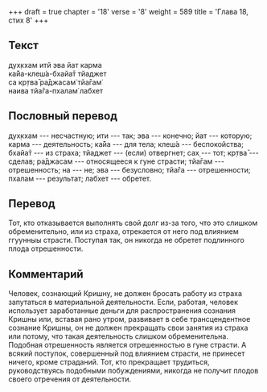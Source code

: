 +++
draft = true
chapter = '18'
verse = '8'
weight = 589
title = 'Глава 18, стих 8'
+++
## Текст

дух̣кхам итй эва йат карма  
ка̄йа-клеш́а-бхайа̄т тйаджет  
са кр̣тва̄ ра̄джасам̇ тйа̄гам̇  
наива тйа̄га-пхалам̇ лабхет

## Пословный перевод

дух̣кхам --- несчастную; ити --- так; эва --- конечно; йат --- которую;
карма --- деятельность; ка̄йа --- для тела; клеш́а --- беспокойства;
бхайа̄т --- из страха; тйаджет --- (если) отвергнет; сах̣ --- тот; кр̣тва̄
--- сделав; ра̄джасам --- относящееся к гуне страсти; тйа̄гам ---
отрешенность; на --- не; эва --- безусловно; тйа̄га --- отрешенности;
пхалам --- результат; лабхет --- обретет.

## Перевод

Тот, кто отказывается выполнять свой долг из-за того, что это слишком
обременительно, или из страха, отрекается от него под влиянием ггуунныы
страсти. Поступая так, он никогда не обретет подлинного плода
отрешенности.

## Комментарий

Человек, сознающий Кришну, не должен бросать работу из страха запутаться
в материальной деятельности. Если, работая, человек использует
заработанные деньги для распространения сознания Кришны или, вставая
рано утром, развивает в себе трансцендентное сознание Кришны, он не
должен прекращать свои занятия из страха или потому, что такая
деятельность слишком обременительна. Подобная отрешенность является
отрешенностью в гуне страсти. А всякий поступок, совершенный под
влиянием страсти, не принесет ничего, кроме страданий. Тот, кто
прекращает трудиться, руководствуясь подобными побуждениями, никогда не
получит плодов своего отречения от деятельности.

